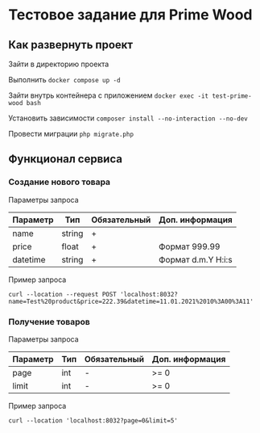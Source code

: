 # Тестовое задание для Prime Wood

## Как развернуть проект

Зайти в директорию проекта

Выполнить `docker compose up -d`

Зайти внутрь контейнера с приложением `docker exec -it test-prime-wood bash` 

Установить зависимости `composer install --no-interaction --no-dev`

Провести миграции `php migrate.php`

## Функционал сервиса

### Создание нового товара

Параметры запроса

| Параметр | Тип    | Обязательный | Доп. информация    |
|----------|--------|--------------|--------------------|
| name     | string | +            |                    |
| price    | float  | +            | Формат 999.99      |
| datetime | string | +            | Формат d.m.Y H:i:s |

Пример запроса

    curl --location --request POST 'localhost:8032?name=Test%20product&price=222.39&datetime=11.01.2021%2010%3A00%3A11'

### Получение товаров

Параметры запроса

| Параметр | Тип | Обязательный | Доп. информация |
|----------|-----|--------------|-----------------|
| page     | int | -            | \>= 0           |
| limit    | int | -            | \>= 0           |

Пример запроса

    curl --location 'localhost:8032?page=0&limit=5'